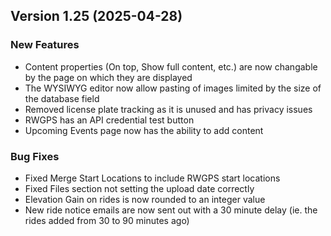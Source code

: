  ## Version 1.25 (2025-04-28)

 ### New Features
 - Content properties (On top, Show full content, etc.) are now changable by the page on which they are displayed
 - The WYSIWYG editor now allow pasting of images limited by the size of the database field
 - Removed license plate tracking as it is unused and has privacy issues
 - RWGPS has an API credential test button
 - Upcoming Events page now has the ability to add content

 ### Bug Fixes
 - Fixed Merge Start Locations to include RWGPS start locations
 - Fixed Files section not setting the upload date correctly
 - Elevation Gain on rides is now rounded to an integer value
 - New ride notice emails are now sent out with a 30 minute delay (ie. the rides added from 30 to 90 minutes ago)
